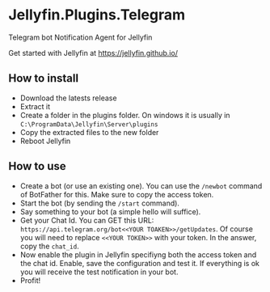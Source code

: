 # Jellyfin.Plugins.Telegram
Telegram bot Notification Agent for Jellyfin

Get started with Jellyfin at https://jellyfin.github.io/

## How to install
* Download the latests release
* Extract it
* Create a folder in the plugins folder. On windows it is usually in `C:\ProgramData\Jellyfin\Server\plugins`
* Copy the extracted files to the new folder
* Reboot Jellyfin

## How to use

* Create a bot (or use an existing one). You can use the `/newbot` command of BotFather for this. Make sure to copy the access token.
* Start the bot (by sending the `/start` command).
* Say something to your bot (a simple hello will suffice).
* Get your Chat Id. You can GET this URL: `https://api.telegram.org/bot<<YOUR TOAKEN>>/getUpdates`. Of course you will need to replace `<<YOUR TOKEN>>` with your token. In the answer, copy the `chat_id`.
* Now enable the plugin in Jellyfin specifiyng both the access token and the chat id. Enable, save the configuration and test it. If everything is ok you will receive the test notification in your bot.
* Profit!
